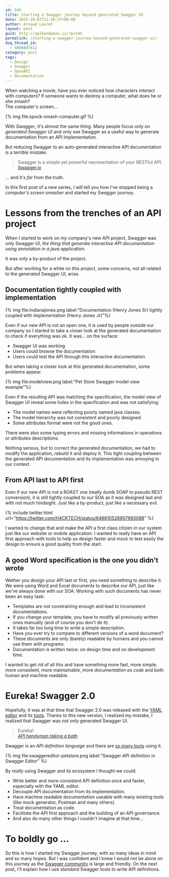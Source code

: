 ```yaml
---
id: 545
title: Starting a Swagger journey beyond generated Swagger UI
date: 2015-10-07T21:56:37+00:00
author: Arnaud Lauret
layout: post
guid: http://apihandyman.io/?p=545
permalink: /starting-a-swagger-journey-beyond-generated-swagger-ui/
dsq_thread_id:
  - 4866807412
category: post
tags:
  - Design
  - Swagger
  - OpenAPI
  - Documentation
---
```

When watching a movie, have you ever noticed how characters *interact* with computers? If someone wants to destroy a computer, what does he or she smash?  
The computer's screen...<!--more-->

{% img file:spock-smash-computer.gif %}

With *Swagger*, it's almost the same thing. Many people focus only on *generated Swagger UI* and only see Swagger as a useful way to generate documentation from an API implementation.

But reducing Swagger to an auto-generated interactive API documentation is a *terrible mistake*.

> Swagger is a simple yet powerful representation of your RESTful API.  
> [Swagger.io](https://swagger.io)

... and it's *far* from the truth.

In this first post of a new series, I will tell you how I've stopped being a *computer's screen smasher* and started my *Swagger journey*.

# Lessons from the trenches of an API project
When I started to work on my company's new API project, Swagger was only Swagger UI, *the thing that generate interactive API documentation using annotation in a java application*. 

It was only a by-product of the project.

But after working for a while on this project, some concerns, not all related to the generated Swagger UI, arise. 

## Documentation tightly coupled with implementation

{% img file:indianajones.png label:"Documentation (Henry Jones Sr) tightly coupled with implementation (Henry Jones Jr)"%}

Even if our new API is not an open one, it is used by people outside our company so I started to take a closer look at the generated documentation to check if everything was ok. It was... on the surface:

- Swagger UI was working
- Users could browse the documentation
- Users could test the API through this interactive documentation

But when taking a closer look at this generated documentation, some problems appear.

{% img file:modelview.png label:"Pet Store Swagger model view example"%}
  
Even if the resulting API was matching the specification, the model view of Swagger UI reveal some holes in the specification and was not satisfying:

- The model names were reflecting poorly named java classes.
- The model hierarchy was not consistent and poorly designed.
- Some attributes format were not the good ones.

There were also some typing errors and missing informations in operations or attributes descriptions.

Nothing serious, but to correct the generated documentation, we had to modify the application, rebuild it and deploy it. This tight coupling between the generated API documentation and its implementation was annoying in our context.

## From API last to API first
Even if our new API is not a ROAST one (really dumb SOAP to pseudo REST conversion), it is still tightly coupled to our SOA as it was designed last and with not much hindsight. 
Just like a by-product, just like a necessary evil.

{% include twitter.html url="https://twitter.com/H4CKTECH/status/646610528907993088" %}

I wanted to change that and make the API a first class citizen in our system just like our website or mobile application.
I wanted to really have an API first approach with tools to help us design faster and mock to test easily the design to ensure a good quality from the start.

## A good Word specification is the one you didn't wrote
Wether you design your API last or first, you need something to describe it. We were using Word and Excel documents to describe our API, just like we've always done with our SOA.
Working with such documents has never been an easy task:

- Templates are not constraining enough and lead to inconsistent documentations.
- If you change your template, you have to modify all previously written ones manually (and of course you don't do it).
- It takes far too long time to write a simple description.
- Have you ever try to compare to different versions of a word document?
- These documents are only (barely) readable by humans and you cannot use them with programs.
- Documentation is written twice: on design time and on development time.

I wanted to get rid of all this and have something more fast, more simple, more consistent, more maintainable, more *documentation as code* and both human and machine readable.

# Eureka! Swagger 2.0
Hopefully, it was at that time that Swagger 2.0 was released with the [YAML editor](http://editor.swagger.io) and its [tools](http://swagger.io/swagger-2-0-tooling-released/).
Thanks to this new version, I realized my mistake, I realized that Swagger was *not only* generated Swagger UI.

> Eureka!  
> *[API handyman taking a bath][eureka]*

[eureka]: https://en.wikipedia.org/wiki/Eureka_(word)

Swagger is an *API definition language* and there are [so many tools](http://swagger.io/open-source-integrations/) using it.

{% img file:swaggereditor-petstore.png label:"Swagger API definition in Swagger Editor" %}
  
By *really* using Swagger and its ecosystem I thought we could:

- Write better and more consistent API definition once and faster, especially with the YAML editor.
- Decouple API documentation from its implementation.
- Have machine readable documentation useable with many existing tools (like mock generator, Postman and many others).
- Treat documentation as code.
- Facilitate the API first approach and the building of an API governance.
- And also do many other things I couldn't imagine at that time...

# To boldly go ... 
So this is how I started my Swagger journey, with so many ideas in mind and so many hopes. But I was confident and I knew I would not be alone on this journey as the [Swagger community](http://swagger.io/community/) is large and friendly.
On the next post, I'll explain how I use *standard* Swagger tools to write API definitions.
